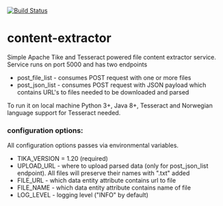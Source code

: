 [![Build Status](https://travis-ci.org/timurgen/content-extractor.svg?branch=master)](https://travis-ci.org/timurgen/content-extractor)

# content-extractor

Simple Apache Tike and Tesseract powered file content extractor service. Service runs on port 5000 and has two endpoints 

* post_file_list - consumes POST request with one or more files
* post_json_list - consumes POST request with JSON payload which contains URL's to files needed to be downloaded and parsed

To run it on local machine Python 3+, Java 8+, Tesseract and Norwegian language support for Tesseract needed. 

### configuration options: 

All configuration options passes via environmental variables.   
* TIKA_VERSION = 1.20 (required)
* UPLOAD_URL - where to upload parsed data (only for post_json_list endpoint). All files will preserve their names with ".txt" added
* FILE_URL - which data entity attribute contains url to file
* FILE_NAME - which data entity attribute contains name of file
* LOG_LEVEL - logging level ("INFO" by default)

